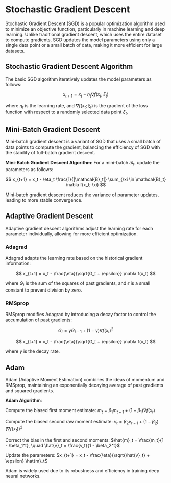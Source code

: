 # Stochastic Gradient Descent

Stochastic Gradient Descent (SGD) is a popular optimization algorithm used to minimize an objective function, particularly in machine learning and deep learning. Unlike traditional gradient descent, which uses the entire dataset to compute gradients, SGD updates the model parameters using only a single data point or a small batch of data, making it more efficient for large datasets.

## Stochastic Gradient Descent Algorithm

The basic SGD algorithm iteratively updates the model parameters as follows:

$$
x_{t+1} = x_t - \eta_t \nabla f(x_t; \xi_t)
$$

where $\eta_t$ is the learning rate, and $\nabla f(x_t; \xi_t)$ is the gradient of the loss function with respect to a randomly selected data point $\xi_t$.

## Mini-Batch Gradient Descent

Mini-batch gradient descent is a variant of SGD that uses a small batch of data points to compute the gradient, balancing the efficiency of SGD with the stability of full-batch gradient descent.

**Mini-Batch Gradient Descent Algorithm**: For a mini-batch $\mathcal{B}_t$, update the parameters as follows:

$$
x_{t+1} = x_t - \eta_t \frac{1}{|\mathcal{B}_t|} \sum_{\xi \in \mathcal{B}_t} \nabla f(x_t; \xi)
$$

Mini-batch gradient descent reduces the variance of parameter updates, leading to more stable convergence.

## Adaptive Gradient Descent

Adaptive gradient descent algorithms adjust the learning rate for each parameter individually, allowing for more efficient optimization.

### Adagrad

Adagrad adapts the learning rate based on the historical gradient information:

$$
x_{t+1} = x_t - \frac{\eta}{\sqrt{G_t + \epsilon}} \nabla f(x_t)
$$

where $G_t$ is the sum of the squares of past gradients, and $\epsilon$ is a small constant to prevent division by zero.

### RMSprop

RMSprop modifies Adagrad by introducing a decay factor to control the accumulation of past gradients:

$$
G_t = \gamma G_{t-1} + (1 - \gamma) \nabla f(x_t)^2
$$

$$
x_{t+1} = x_t - \frac{\eta}{\sqrt{G_t + \epsilon}} \nabla f(x_t)
$$

where $\gamma$ is the decay rate.

## Adam

Adam (Adaptive Moment Estimation) combines the ideas of momentum and RMSprop, maintaining an exponentially decaying average of past gradients and squared gradients.

**Adam Algorithm**:

Compute the biased first moment estimate: $m_t = \beta_1 m_{t-1} + (1 - \beta_1) \nabla f(x_t)$

Compute the biased second raw moment estimate: $v_t = \beta_2 v_{t-1} + (1 - \beta_2) (\nabla f(x_t))^2$

Correct the bias in the first and second moments: $\hat{m}_t = \frac{m_t}{1 - \beta_1^t}, \quad \hat{v}_t = \frac{v_t}{1 - \beta_2^t}$

Update the parameters: $x_{t+1} = x_t - \frac{\eta}{\sqrt{\hat{v}_t} + \epsilon} \hat{m}_t$

Adam is widely used due to its robustness and efficiency in training deep neural networks.
